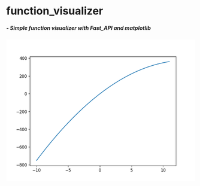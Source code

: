 # function_visualizer

<h5> - Simple function visualizer with Fast_API and matplotlib </h3>
<img src="plots/94869813-43c3-461e-a033-46dbc8b78ca4.png">

